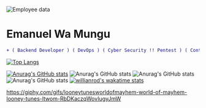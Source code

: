 
![Employee data](https://giphy.com/gifs/looneytunesworldofmayhem-world-of-mayhem-looney-tunes-ltwom-RbDKaczqWovIugyJmW "Employee Data title")
# Emanuel Wa Mungu
```diff
+ ( Backend Developer ) ( DevOps ) ( Cyber Security !! Pentest ) ( Content Writer )

```
[![Top Langs](https://github-readme-stats.vercel.app/api/top-langs/?username=anuraghazra&layout=compact)](https://github.com/anuraghazra/github-readme-stats)

[![Anurag's GitHub stats](https://github-readme-stats.vercel.app/api?username=EmanuelWaMungu)](https://github.com/anuraghazra/github-readme-stats)
![Anurag's GitHub stats](https://github-readme-stats.vercel.app/api?username=EmanuelWaMungu&count_private=true)
![Anurag's GitHub stats](https://github-readme-stats.vercel.app/api?username=EmanuelWaMungu&show_icons=true)
![Anurag's GitHub stats](https://github-readme-stats.vercel.app/api?username=anuraghazra&show_icons=true&theme=radical)
[![willianrod's wakatime stats](https://github-readme-stats.vercel.app/api/wakatime?username=willianrod)](https://github.com/anuraghazra/github-readme-stats)


https://giphy.com/gifs/looneytunesworldofmayhem-world-of-mayhem-looney-tunes-ltwom-RbDKaczqWovIugyJmW
